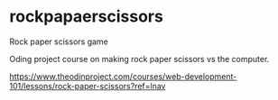 # rockpapaerscissors
Rock paper scissors game

Oding project course on making rock paper scissors vs the computer.

https://www.theodinproject.com/courses/web-development-101/lessons/rock-paper-scissors?ref=lnav
